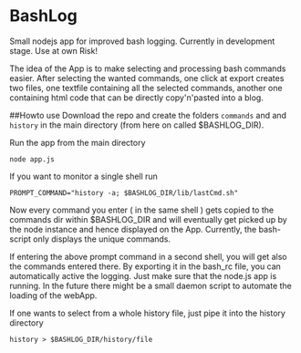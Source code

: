 BashLog
=======
Small nodejs app for improved bash logging.
Currently in development stage. Use at own Risk!

The idea of the App is to make selecting and processing bash commands easier. 
After selecting the wanted commands, one click at export creates two files, one textfile containing all the selected commands, another one containing html code that can be directly copy'n'pasted into a blog.

##Howto use
Download the repo and create the folders `commands` and and `history` in the main directory (from here on called $BASHLOG_DIR).


Run the app from the main directory

`node app.js`

If you want to monitor a single shell run

`PROMPT_COMMAND="history -a; $BASHLOG_DIR/lib/lastCmd.sh"`

Now every command you enter ( in the same shell ) gets copied to the commands dir within $BASHLOG_DIR and will eventually get picked up by the node instance and hence displayed on the App. Currently, the bash-script only displays the unique commands. 

If entering the above prompt command in a second shell, you will get also the commands entered there. By exporting it in the bash_rc file, you can automatically active the logging. Just make sure that the node.js app is running. In the future there might be a small daemon script to automate the loading of the webApp.

If one wants to select from a whole history file, just pipe it into the history directory

`history > $BASHLOG_DIR/history/file`
